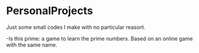 # PersonalProjects
Just some small codes I make with no particular reason\

-Is this prime: a game to learn the prime numbers. Based on an online game with the same name.

